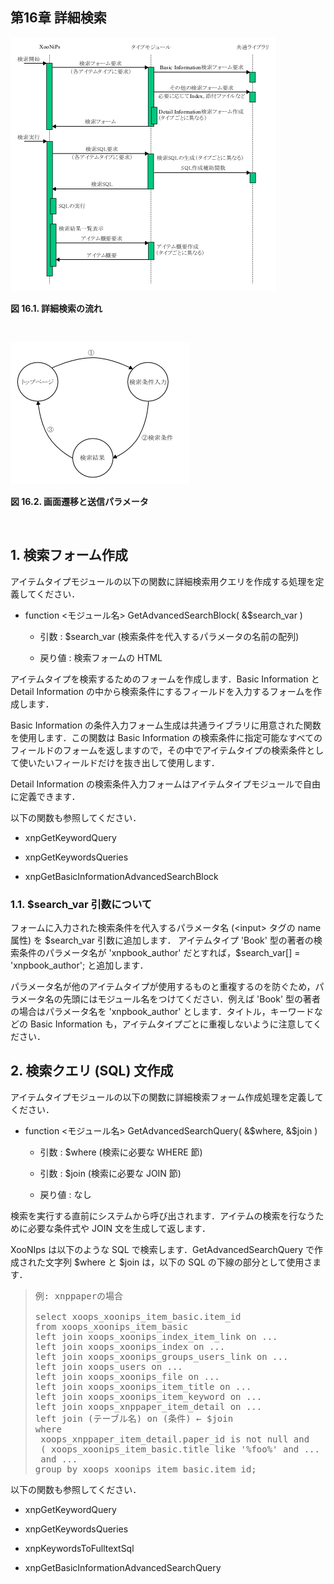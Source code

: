  <body>

 <div id="page">

 <div xmlns="http://www.w3.org/1999/xhtml" class="navheader">

 </div>

 <div xmlns="http://www.w3.org/1999/xhtml" class="chapter" lang="ja" id="advancedsearch" xml:lang="ja">

 <div xmlns="" class="titlepage">

 <div>

 <div>

 <h2 xmlns="http://www.w3.org/1999/xhtml" class="title"><a id="advancedsearch"></a>第16章 詳細検索</h2>

 </div>

 </div>

 </div>

 <div class="figure">

 <a id="fig.advancedsearch.workflow"></a>

 <div class="figure-contents">

 <div class="mediaobject">

 <img src="../../assets/itemtype/search-flow.gif" alt="詳細検索の流れ" />

 </div>

 </div>

 <p class="title">

 <b>図 16.1. 詳細検索の流れ</b>

 </p>

 </div>

 <br class="figure-break" />

 <div class="figure">

 <a id="fig.advancedsearch.view-parameter"></a>

 <div class="figure-contents">

 <div class="mediaobject">

 <img src="../../assets/itemtype/search-trans.gif" alt="画面遷移と送信パラメータ" />

 </div>

 </div>

 <p class="title">

 <b>図 16.2. 画面遷移と送信パラメータ</b>

 </p>

 </div>

 <br class="figure-break" />

 <div class="section" lang="ja" xml:lang="ja">

 <div xmlns="" class="titlepage">

 <div>

 <div>

 <h2 xmlns="http://www.w3.org/1999/xhtml" class="title" style="clear: both"><a id="advancedsearch.form"></a>1. 検索フォーム作成</h2>

 </div>

 </div>

 </div>

 <p>アイテムタイプモジュールの以下の関数に詳細検索用クエリを作成する処理を定義してください．</p>

 <div class="itemizedlist">

 <ul type="disc">

 <li>

 <p>function &lt;モジュール名&gt; GetAdvancedSearchBlock( &amp;$search_var )</p>

 <div class="itemizedlist">

 <ul type="circle">

 <li>

 <p>引数 : $search_var (検索条件を代入するパラメータの名前の配列)</p>

 </li>

 <li>

 <p>戻り値 : 検索フォームの HTML</p>

 </li>

 </ul>

 </div>

 </li>

 </ul>

 </div>

 <p>アイテムタイプを検索するためのフォームを作成します．Basic Information と Detail Information の中から検索条件にするフィールドを入力するフォームを作成します．</p>

 <p>Basic Information の条件入力フォーム生成は共通ライブラリに用意された関数を使用します．この関数は Basic Information の検索条件に指定可能なすべてのフィールドのフォームを返しますので，その中でアイテムタイプの検索条件として使いたいフィールドだけを抜き出して使用します．</p>

 <p>Detail Information の検索条件入力フォームはアイテムタイプモジュールで自由に定義できます． </p>

 <p>以下の関数も参照してください．</p>

 <div class="itemizedlist">

 <ul type="disc">

 <li>

 <p>xnpGetKeywordQuery</p>

 </li>

 <li>

 <p>xnpGetKeywordsQueries</p>

 </li>

 <li>

 <p>xnpGetBasicInformationAdvancedSearchBlock</p>

 </li>

 </ul>

 </div>

 <div class="section" lang="ja" xml:lang="ja">

 <div xmlns="" class="titlepage">

 <div>

 <div>

 <h3 xmlns="http://www.w3.org/1999/xhtml" class="title"><a id="advancedsearch.form.arguments"></a>1.1. $search_var 引数について</h3>

 </div>

 </div>

 </div>

 <p>フォームに入力された検索条件を代入するパラメータ名 (&lt;input&gt; タグの name 属性) を $search_var 引数に追加します． アイテムタイプ 'Book' 型の著者の検索条件のパラメータ名が 'xnpbook_author' だとすれば，$search_var[] = 'xnpbook_author'; と追加します．</p>

 <p>パラメータ名が他のアイテムタイプが使用するものと重複するのを防ぐため，パラメータ名の先頭にはモジュール名をつけてください．例えば 'Book' 型の著者の場合はパラメータ名を 'xnpbook_author' とします．タイトル，キーワードなどの Basic Information も，アイテムタイプごとに重複しないように注意してください．</p>

 </div>

 </div>

 <div class="section" lang="ja" xml:lang="ja">

 <div xmlns="" class="titlepage">

 <div>

 <div>

 <h2 xmlns="http://www.w3.org/1999/xhtml" class="title" style="clear: both"><a id="advancedsearch.query"></a>2. 検索クエリ (SQL) 文作成</h2>

 </div>

 </div>

 </div>

 <p>アイテムタイプモジュールの以下の関数に詳細検索フォーム作成処理を定義してください． </p>

 <div class="itemizedlist">

 <ul type="disc">

 <li>

 <p>function &lt;モジュール名&gt; GetAdvancedSearchQuery( &amp;$where, &amp;$join )</p>

 <div class="itemizedlist">

 <ul type="circle">

 <li>

 <p>引数 : $where (検索に必要な WHERE 節)</p>

 </li>

 <li>

 <p>引数 : $join (検索に必要な JOIN 節)</p>

 </li>

 <li>

 <p>戻り値 : なし</p>

 </li>

 </ul>

 </div>

 </li>

 </ul>

 </div>

 <p>検索を実行する直前にシステムから呼び出されます．アイテムの検索を行なうために必要な条件式や JOIN 文を生成して返します．</p>

 <p><span class="application">XooNIps</span> は以下のような SQL で検索します．GetAdvancedSearchQuery で作成された文字列 $where と $join は，以下の SQL の下線の部分として使用さます．</p>

 <div class="blockquote">

 <blockquote class="blockquote">

 <pre class="programlisting">例: xnppaperの場合

select xoops_xoonips_item_basic.item_id
from xoops_xoonips_item_basic
left join xoops_xoonips_index_item_link on ...
left join xoops_xoonips_index on ...
left join xoops_xoonips_groups_users_link on ...
left join xoops_users on ...
left join xoops_xoonips_file on ...
left join xoops_xoonips_item_title on ...
left join xoops_xoonips_item_keyword on ...
left join xoops_xnppaper_item_detail on ...
<span class="underline">left join (テーブル名) on (条件)</span> ← $join
where
 xoops_xnppaper_item_detail.paper_id is not null and
 ( <span class="underline">xoops_xoonips_item_basic.title like '%foo%' and ...</span> ) ← $where
 and ...
group by xoops_xoonips_item_basic.item_id;</pre>

 </blockquote>

 </div>

 <p>以下の関数も参照してください．</p>

 <div class="itemizedlist">

 <ul type="disc">

 <li>

 <p>xnpGetKeywordQuery</p>

 </li>

 <li>

 <p>xnpGetKeywordsQueries</p>

 </li>

 <li>

 <p>xnpKeywordsToFulltextSql</p>

 </li>

 <li>

 <p>xnpGetBasicInformationAdvancedSearchQuery</p>

 </li>

 </ul>

 </div>

 </div>

 </div>

 <div xmlns="http://www.w3.org/1999/xhtml" class="navfooter">

 </div>

 </body>


